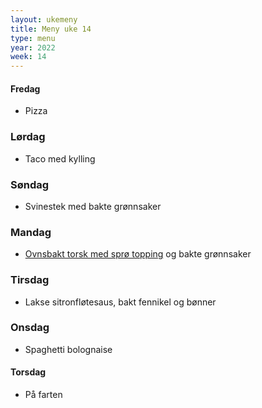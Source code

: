 ```yaml
---
layout: ukemeny
title: Meny uke 14
type: menu
year: 2022
week: 14
---
```


#### Fredag

- Pizza

### Lørdag

- Taco med kylling

### Søndag

- Svinestek med bakte grønnsaker

### Mandag

- [Ovnsbakt torsk med sprø topping](https://www.godt.no/#!/oppskrift/8246/ovnsbakt-torsk-med-sproe-topping-kapers-og-sitronsmoer) og bakte grønnsaker

### Tirsdag

- Lakse sitronfløtesaus, bakt fennikel og bønner

### Onsdag

- Spaghetti bolognaise

#### Torsdag

- På farten
